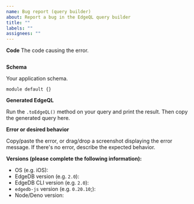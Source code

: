 ```yaml
---
name: Bug report (query builder)
about: Report a bug in the EdgeQL query builder
title: ""
labels: ""
assignees: ""
---
```


**Code**
The code causing the error.

```typescript

```

**Schema**

Your application schema.

```
module default {}
```

**Generated EdgeQL**

Run the `.toEdgeQL()` method on your query and print the result. Then copy the generated query here.

**Error or desired behavior**

Copy/paste the error, or drag/drop a screenshot displaying the error message. If there's no error, describe the expected behavior.

**Versions (please complete the following information):**

<!--
For EdgeDB Version: run `edgedb query 'select sys::get_version_as_str()'` from your project directory (or run `select sys::get_version_as_str();` in the EdgeDB interactive shell).
For EdgeDB CLI version: Run `edgedb --version` from anywhere
For `edgedb-js` version: Run `npm list edgedb --depth=0` from your project directory
For Node/Deno version: Run `node --version` or `deno --version`
-->

- OS (e.g. iOS):
- EdgeDB version (e.g. `2.0`):
- EdgeDB CLI version (e.g. `2.0`):
- `edgedb-js` version (e.g. `0.20.10`;):
- Node/Deno version:
